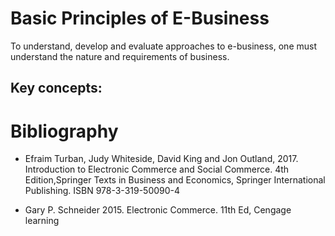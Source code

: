 # Basic Principles of E-Business

To understand, develop and evaluate approaches to e-business, one must understand the nature and requirements of business.

## Key concepts:


# Bibliography

* Efraim Turban, Judy Whiteside, David King and Jon Outland, 2017. Introduction to Electronic Commerce and Social Commerce. 4th Edition,Springer Texts in Business and Economics, Springer International Publishing. ISBN 978-3-319-50090-4

* Gary P. Schneider  2015.  Electronic Commerce. 11th Ed,  Cengage learning  


 
 
